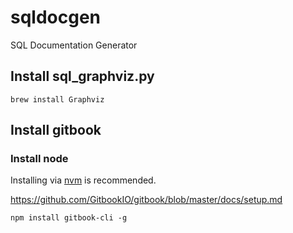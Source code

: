 # sqldocgen

SQL Documentation Generator


## Install sql_graphviz.py

```
brew install Graphviz
```

## Install gitbook

### Install node

Installing via [nvm](https://github.com/creationix/nvm) is recommended.


https://github.com/GitbookIO/gitbook/blob/master/docs/setup.md

```
npm install gitbook-cli -g
```



